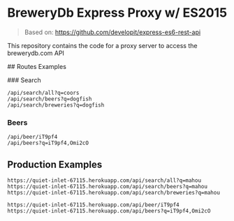 BreweryDb Express Proxy w/  ES2015
==================================

> Based on: https://github.com/developit/express-es6-rest-api

This repository contains the code for a proxy server to access the brewerydb.com API

## Routes Examples

### Search

    /api/search/all?q=coors
    /api/search/beers?q=dogfish
    /api/search/breweries?q=dogfish

### Beers

    /api/beer/iT9pf4
    /api/beers?q=iT9pf4,Omi2cO

## Production Examples

    https://quiet-inlet-67115.herokuapp.com/api/search/all?q=mahou
    https://quiet-inlet-67115.herokuapp.com/api/search/beers?q=mahou
    https://quiet-inlet-67115.herokuapp.com/api/search/breweries?q=mahou

    https://quiet-inlet-67115.herokuapp.com/api/beer/iT9pf4
    https://quiet-inlet-67115.herokuapp.com/api/beers?q=iT9pf4,Omi2cO